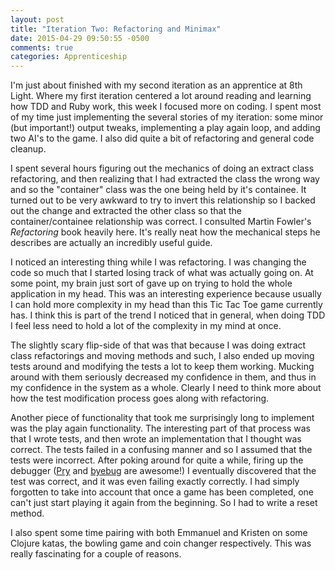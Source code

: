 ```yaml
---
layout: post
title: "Iteration Two: Refactoring and Minimax"
date: 2015-04-29 09:50:55 -0500
comments: true
categories: Apprenticeship
---
```


I'm just about finished with my second iteration as an apprentice at
8th Light. Where my first iteration centered a lot around reading and
learning how TDD and Ruby work, this week I focused more on coding. I
spent most of my time just implementing the several stories of my
iteration: some minor (but important!) output tweaks, implementing a
play again loop, and adding two AI's to the game. I also did quite a
bit of refactoring and general code cleanup.

<!--more-->

I spent several hours figuring out the mechanics of doing an extract
class refactoring, and then realizing that I had extracted the class
the wrong way and so the "container" class was the one being held by
it's containee.  It turned out to be very awkward to try to invert
this relationship so I backed out the change and extracted the other
class so that the container/containee relationship was correct. I
consulted Martin Fowler's *Refactoring* book heavily here. It's really
neat how the mechanical steps he describes are actually an incredibly
useful guide.

I noticed an interesting thing while I was refactoring. I was changing
the code so much that I started losing track of what was actually
going on. At some point, my brain just sort of gave up on trying to
hold the whole application in my head. This was an interesting
experience because usually I can hold more complexity in my head than
this Tic Tac Toe game currently has. I think this is part of the trend
I noticed that in general, when doing TDD I feel less need to hold a
lot of the complexity in my mind at once.

The slightly scary flip-side of that was that because I was doing
extract class refactorings and moving methods and such, I also ended
up moving tests around and modifying the tests a lot to keep them
working. Mucking around with them seriously decreased my confidence in
them, and thus in my confidence in the system as a whole. Clearly I
need to think more about how the test modification process goes along
with refactoring.

Another piece of functionality that took me surprisingly long to
implement was the play again functionality. The interesting part of
that process was that I wrote tests, and then wrote an implementation
that I thought was correct. The tests failed in a confusing manner and
so I assumed that the tests were incorrect. After poking around for
quite a while, firing up the debugger ([Pry][pry] and [byebug] are
awesome!) I eventually discovered that the test was correct, and it
was even failing exactly correctly. I had simply forgotten to take
into account that once a game has been completed, one can't just start
playing it again from the beginning. So I had to write a reset method.

[pry]: http://pryrepl.org/
[byebug]: https://github.com/deivid-rodriguez/pry-byebug

I also spent some time pairing with both Emmanuel and Kristen on some
Clojure katas, the bowling game and coin changer respectively. This
was really fascinating for a couple of reasons.
